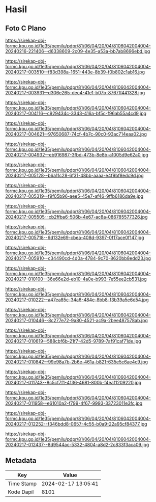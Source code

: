 # Hasil

## Foto C Plano

https://sirekap-obj-formc.kpu.go.id/1e35/pemilu/pdpr/81/06/04/20/04/8106042004004-20240216-221406--d6338609-2c09-4e35-a53a-bb7ab8696ebd.jpg

https://sirekap-obj-formc.kpu.go.id/1e35/pemilu/pdpr/81/06/04/20/04/8106042004004-20240217-003510--f83d398a-1651-443e-8b39-f0b802c1ab16.jpg

https://sirekap-obj-formc.kpu.go.id/1e35/pemilu/pdpr/81/06/04/20/04/8106042004004-20240217-003931--d306e265-dec4-41e1-b07b-8767ff441328.jpg

https://sirekap-obj-formc.kpu.go.id/1e35/pemilu/pdpr/81/06/04/20/04/8106042004004-20240217-004116--c929434c-3343-416a-bf5c-f96ab55a4cd9.jpg

https://sirekap-obj-formc.kpu.go.id/1e35/pemilu/pdpr/81/06/04/20/04/8106042004004-20240217-004621--97650687-74cf-4b7c-90c0-93ac714eaa02.jpg

https://sirekap-obj-formc.kpu.go.id/1e35/pemilu/pdpr/81/06/04/20/04/8106042004004-20240217-004932--eb916987-3fbd-473b-8e8b-a1005d9e62a0.jpg

https://sirekap-obj-formc.kpu.go.id/1e35/pemilu/pdpr/81/06/04/20/04/8106042004004-20240217-005128--b6a11c28-6f31-48bb-aaaa-e4f9bf8edc9d.jpg

https://sirekap-obj-formc.kpu.go.id/1e35/pemilu/pdpr/81/06/04/20/04/8106042004004-20240217-005319--f9f05b96-aee5-45e7-af46-9ffb6186da9e.jpg

https://sirekap-obj-formc.kpu.go.id/1e35/pemilu/pdpr/81/06/04/20/04/8106042004004-20240217-005505--cb2ffba6-506b-4e67-ac8a-086785577326.jpg

https://sirekap-obj-formc.kpu.go.id/1e35/pemilu/pdpr/81/06/04/20/04/8106042004004-20240217-005718--6d132e69-cbea-408d-9397-0f17ace0f147.jpg

https://sirekap-obj-formc.kpu.go.id/1e35/pemilu/pdpr/81/06/04/20/04/8106042004004-20240217-005910--c34490cd-4d0a-4784-9c70-8620bb8edd23.jpg

https://sirekap-obj-formc.kpu.go.id/1e35/pemilu/pdpr/81/06/04/20/04/8106042004004-20240217-010100--36e66e2d-eb10-4a0e-b993-7e55ee2cb531.jpg

https://sirekap-obj-formc.kpu.go.id/1e35/pemilu/pdpr/81/06/04/20/04/8106042004004-20240217-010222--a47ea85c-34a6-484e-8bb8-f3b39a5e6d54.jpg

https://sirekap-obj-formc.kpu.go.id/1e35/pemilu/pdpr/81/06/04/20/04/8106042004004-20240217-010446--8c277e72-9a80-4521-ac9a-2bee487578ab.jpg

https://sirekap-obj-formc.kpu.go.id/1e35/pemilu/pdpr/81/06/04/20/04/8106042004004-20240217-010619--588cbf6b-21f7-42d5-9789-7af91caf71de.jpg

https://sirekap-obj-formc.kpu.go.id/1e35/pemilu/pdpr/81/06/04/20/04/8106042004004-20240217-010842--99e98a7b-2b6e-461a-b821-635e5c6ae4c9.jpg

https://sirekap-obj-formc.kpu.go.id/1e35/pemilu/pdpr/81/06/04/20/04/8106042004004-20240217-011743--8c5cf7f1-4136-4681-800b-f4eaf1209220.jpg

https://sirekap-obj-formc.kpu.go.id/1e35/pemilu/pdpr/81/06/04/20/04/8106042004004-20240217-011958--e61010a2-f799-4f67-9993-33723011e3fc.jpg

https://sirekap-obj-formc.kpu.go.id/1e35/pemilu/pdpr/81/06/04/20/04/8106042004004-20240217-012252--f346bdd8-0657-4c55-b0a9-22a95cf84377.jpg

https://sirekap-obj-formc.kpu.go.id/1e35/pemilu/pdpr/81/06/04/20/04/8106042004004-20240217-012437--8d9544ac-5332-4804-a8d2-2c833f3aca09.jpg


## Metadata

| Key        | Value               |
| ---------- | ------------------- |
| Time Stamp | 2024-02-17 13:05:41 |
| Kode Dapil | 8101                |



